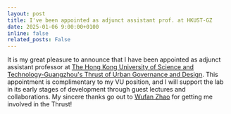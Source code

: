 ```yaml
---
layout: post
title: I've been appointed as adjunct assistant prof. at HKUST-GZ
date: 2025-01-06 9:00:00+0100
inline: false
related_posts: False
---
```


It is my great pleasure to announce that I have been appointed as adjunct assistant professor at [The Hong Kong University of Science and Technology-Guangzhou's Thrust of Urban Governance and Design](https://www.hkust-gz.edu.cn/academics/hubs-and-thrust-areas/society-hub/urban-governance-and-design/). This appointment is complimentary to my VU position, and I will support the lab in its early stages of development through guest lectures and collaborations. My sincere thanks go out to [Wufan Zhao](https://facultyprofiles.hkust-gz.edu.cn/faculty-personal-page/ZHAO-Wufan/wufanzhao) for getting me involved in the Thrust!